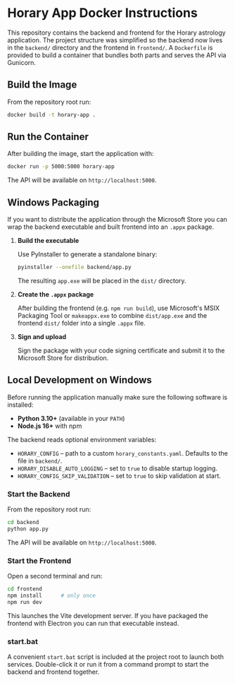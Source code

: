 # Horary App Docker Instructions

This repository contains the backend and frontend for the Horary astrology application. The project structure was simplified so the backend now lives in the `backend/` directory and the frontend in `frontend/`. A `Dockerfile` is provided to build a container that bundles both parts and serves the API via Gunicorn.

## Build the Image

From the repository root run:

```bash
docker build -t horary-app .
```

## Run the Container

After building the image, start the application with:

```bash
docker run -p 5000:5000 horary-app
```

The API will be available on `http://localhost:5000`.

## Windows Packaging

If you want to distribute the application through the Microsoft Store you can
wrap the backend executable and built frontend into an `.appx` package.

1. **Build the executable**

   Use PyInstaller to generate a standalone binary:

   ```bash
   pyinstaller --onefile backend/app.py
   ```

   The resulting `app.exe` will be placed in the `dist/` directory.

2. **Create the `.appx` package**

   After building the frontend (e.g. `npm run build`), use Microsoft's MSIX
   Packaging Tool or `makeappx.exe` to combine `dist/app.exe` and the frontend
   `dist/` folder into a single `.appx` file.

3. **Sign and upload**

   Sign the package with your code signing certificate and submit it to the
   Microsoft Store for distribution.

## Local Development on Windows

Before running the application manually make sure the following software is installed:

- **Python 3.10+** (available in your `PATH`)
- **Node.js 16+** with npm

The backend reads optional environment variables:

- `HORARY_CONFIG` – path to a custom `horary_constants.yaml`. Defaults to the
  file in `backend/`.
- `HORARY_DISABLE_AUTO_LOGGING` – set to `true` to disable startup logging.
- `HORARY_CONFIG_SKIP_VALIDATION` – set to `true` to skip validation at start.

### Start the Backend

From the repository root run:

```bash
cd backend
python app.py
```

The API will be available on `http://localhost:5000`.

### Start the Frontend

Open a second terminal and run:

```bash
cd frontend
npm install      # only once
npm run dev
```

This launches the Vite development server. If you have packaged the frontend
with Electron you can run that executable instead.

### start.bat

A convenient `start.bat` script is included at the project root to launch both
services. Double-click it or run it from a command prompt to start the backend
and frontend together.
